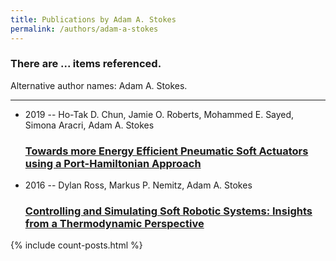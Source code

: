 ```yaml
---
title: Publications by Adam A. Stokes
permalink: /authors/adam-a-stokes
---
```


<h3 id="number-posts">There are ... items referenced.</h3>
<p id='info-authors'>Alternative author names: Adam A. Stokes.</p>
<hr />
<ul class="post-list">
<li><span class='post-meta'>2019 -- Ho-Tak D. Chun, Jamie O. Roberts, Mohammed E. Sayed, Simona Aracri, Adam A. Stokes</span><h3><a class='post-link' href="{{ site.baseurl }}/towards-more-energy-efficient-pneumatic-soft-actuators-using-a-port-hamiltonian-approach">Towards more Energy Efficient Pneumatic Soft Actuators using a Port-Hamiltonian Approach</a></h3></li>
<li><span class='post-meta'>2016 -- Dylan Ross, Markus P. Nemitz, Adam A. Stokes</span><h3><a class='post-link' href="{{ site.baseurl }}/controlling-and-simulating-soft-robotic-systems-insights-from-a-thermodynamic-perspective">Controlling and Simulating Soft Robotic Systems: Insights from a Thermodynamic Perspective</a></h3></li>

</ul>
{% include count-posts.html %}
